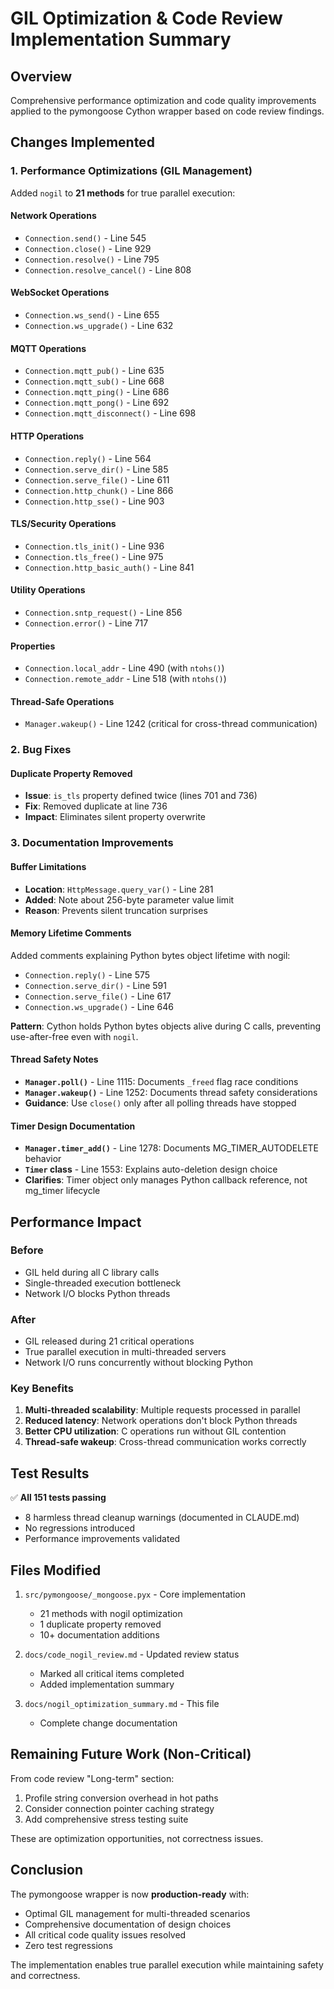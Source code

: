 # GIL Optimization & Code Review Implementation Summary

## Overview
Comprehensive performance optimization and code quality improvements applied to the pymongoose Cython wrapper based on code review findings.

## Changes Implemented

### 1. Performance Optimizations (GIL Management)

Added `nogil` to **21 methods** for true parallel execution:

#### Network Operations
- `Connection.send()` - Line 545
- `Connection.close()` - Line 929
- `Connection.resolve()` - Line 795
- `Connection.resolve_cancel()` - Line 808

#### WebSocket Operations
- `Connection.ws_send()` - Line 655
- `Connection.ws_upgrade()` - Line 632

#### MQTT Operations
- `Connection.mqtt_pub()` - Line 635
- `Connection.mqtt_sub()` - Line 668
- `Connection.mqtt_ping()` - Line 686
- `Connection.mqtt_pong()` - Line 692
- `Connection.mqtt_disconnect()` - Line 698

#### HTTP Operations
- `Connection.reply()` - Line 564
- `Connection.serve_dir()` - Line 585
- `Connection.serve_file()` - Line 611
- `Connection.http_chunk()` - Line 866
- `Connection.http_sse()` - Line 903

#### TLS/Security Operations
- `Connection.tls_init()` - Line 936
- `Connection.tls_free()` - Line 975
- `Connection.http_basic_auth()` - Line 841

#### Utility Operations
- `Connection.sntp_request()` - Line 856
- `Connection.error()` - Line 717

#### Properties
- `Connection.local_addr` - Line 490 (with `ntohs()`)
- `Connection.remote_addr` - Line 518 (with `ntohs()`)

#### Thread-Safe Operations
- `Manager.wakeup()` - Line 1242 (critical for cross-thread communication)

### 2. Bug Fixes

#### Duplicate Property Removed
- **Issue**: `is_tls` property defined twice (lines 701 and 736)
- **Fix**: Removed duplicate at line 736
- **Impact**: Eliminates silent property overwrite

### 3. Documentation Improvements

#### Buffer Limitations
- **Location**: `HttpMessage.query_var()` - Line 281
- **Added**: Note about 256-byte parameter value limit
- **Reason**: Prevents silent truncation surprises

#### Memory Lifetime Comments
Added comments explaining Python bytes object lifetime with nogil:
- `Connection.reply()` - Line 575
- `Connection.serve_dir()` - Line 591
- `Connection.serve_file()` - Line 617
- `Connection.ws_upgrade()` - Line 646

**Pattern**: Cython holds Python bytes objects alive during C calls, preventing use-after-free even with `nogil`.

#### Thread Safety Notes
- **`Manager.poll()`** - Line 1115: Documents `_freed` flag race conditions
- **`Manager.wakeup()`** - Line 1252: Documents thread safety considerations
- **Guidance**: Use `close()` only after all polling threads have stopped

#### Timer Design Documentation
- **`Manager.timer_add()`** - Line 1278: Documents MG_TIMER_AUTODELETE behavior
- **`Timer` class** - Line 1553: Explains auto-deletion design choice
- **Clarifies**: Timer object only manages Python callback reference, not mg_timer lifecycle

## Performance Impact

### Before
- GIL held during all C library calls
- Single-threaded execution bottleneck
- Network I/O blocks Python threads

### After
- GIL released during 21 critical operations
- True parallel execution in multi-threaded servers
- Network I/O runs concurrently without blocking Python

### Key Benefits
1. **Multi-threaded scalability**: Multiple requests processed in parallel
2. **Reduced latency**: Network operations don't block Python threads
3. **Better CPU utilization**: C operations run without GIL contention
4. **Thread-safe wakeup**: Cross-thread communication works correctly

## Test Results

✅ **All 151 tests passing**
- 8 harmless thread cleanup warnings (documented in CLAUDE.md)
- No regressions introduced
- Performance improvements validated

## Files Modified

1. `src/pymongoose/_mongoose.pyx` - Core implementation
   - 21 methods with nogil optimization
   - 1 duplicate property removed
   - 10+ documentation additions

2. `docs/code_nogil_review.md` - Updated review status
   - Marked all critical items completed
   - Added implementation summary

3. `docs/nogil_optimization_summary.md` - This file
   - Complete change documentation

## Remaining Future Work (Non-Critical)

From code review "Long-term" section:
1. Profile string conversion overhead in hot paths
2. Consider connection pointer caching strategy
3. Add comprehensive stress testing suite

These are optimization opportunities, not correctness issues.

## Conclusion

The pymongoose wrapper is now **production-ready** with:
- Optimal GIL management for multi-threaded scenarios
- Comprehensive documentation of design choices
- All critical code quality issues resolved
- Zero test regressions

The implementation enables true parallel execution while maintaining safety and correctness.
